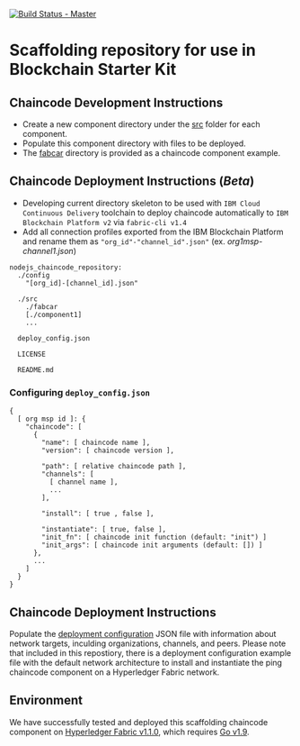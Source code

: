 [![Build Status - Master](https://travis-ci.org/IBM-Blockchain-Starter-Kit/chaincode-bootstrap.svg?branch=master)](https://travis-ci.org/IBM-Blockchain-Starter-Kit/chaincode-bootstrap/builds)

# Scaffolding repository for use in Blockchain Starter Kit

## Chaincode Development Instructions
* Create a new component directory under the [src](/src) folder for each component.
* Populate this component directory with files to be deployed.
* The [fabcar](/src/fabcar) directory is provided as a chaincode component example. 

## Chaincode Deployment Instructions (_Beta_)
* Developing current directory skeleton to be used with `IBM Cloud Continuous Delivery` toolchain to deploy chaincode automatically to `IBM Blockchain Platform v2` via `fabric-cli v1.4`
* Add all connection profiles exported from the IBM Blockchain Platform and rename them as `"org_id"-"channel_id".json"` (ex. _org1msp-channel1.json_)

```
nodejs_chaincode_repository:
  ./config    
    "[org_id]-[channel_id].json"
     
  ./src
    ./fabcar
    [./component1]
    ...

  deploy_config.json

  LICENSE

  README.md
```

### Configuring `deploy_config.json`
```
{
  [ org msp id ]: {
    "chaincode": [
      {
        "name": [ chaincode name ],
        "version": [ chaincode version ],
        
        "path": [ relative chaincode path ],
        "channels": [
          [ channel name ],
          ...
        ],

        "install": [ true , false ],

        "instantiate": [ true, false ],
        "init_fn": [ chaincode init function (default: "init") ]   
        "init_args": [ chaincode init arguments (default: []) ]
      },
      ...
    ]
  }
}
```

## Chaincode Deployment Instructions
Populate the [deployment configuration](deploy_config.json) JSON file with information about network targets, inculding organizations, channels, and peers. Please note that included in this repostiory, there is a deployment configuration example file with the default network architecture to install and instantiate the ping chaincode component on a Hyperledger Fabric network.

## Environment
We have successfully tested and deployed this scaffolding chaincode component on [Hyperledger Fabric v1.1.0](https://hyperledger-fabric.readthedocs.io/en/release-1.1/releases.html), which requires [Go v1.9](https://golang.org/dl/).